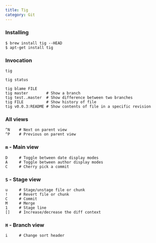 ```yaml
---
title: Tig
category: Git
---
```


### Installing

    $ brew install tig --HEAD
    $ apt-get install tig

### Invocation

    tig

    tig status

    tig blame FILE
    tig master        # Show a branch
    tig test..master  # Show difference between two branches
    tig FILE          # Show history of file
    tig v0.0.3:README # Show contents of file in a specific revision

### All views

    ^N    # Next on parent view
    ^P    # Previous on parent view

### `m` - Main view

    D     # Toggle between date display modes
    A     # Toggle between author display modes
    C     # Cherry pick a commit

### `S` - Stage view

    u     # Stage/unstage file or chunk
    !     # Revert file or chunk
    C     # Commit
    M     # Merge
    1     # Stage line
    []    # Increase/decrease the diff context

### `H` - Branch view

    i     # Change sort header
